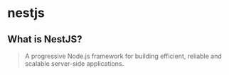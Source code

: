 # nestjs

## What is NestJS?

> A progressive Node.js framework for building efficient, reliable and scalable server-side applications.
